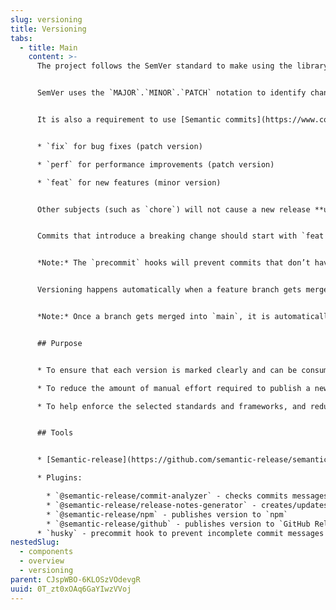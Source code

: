 ```yaml
---
slug: versioning
title: Versioning
tabs:
  - title: Main
    content: >-
      The project follows the SemVer standard to make using the library easy


      SemVer uses the `MAJOR`.`MINOR`.`PATCH` notation to identify changes with `MAJOR` representing breaking changes that are not backwards compatible, `MINOR` representing new features / non-breaking additions and `PATCH` representing fixes.


      It is also a requirement to use [Semantic commits](https://www.conventionalcommits.org/en/v1.0.0/) as each tag will translate to a different type of version upgrade. For example:


      * `fix` for bug fixes (patch version)

      * `perf` for performance improvements (patch version)

      * `feat` for new features (minor version)


      Other subjects (such as `chore`) will not cause a new release **unless** the commit footer starts with `BREAKING CHANGE:` (followed by an explanation of the breaking change).


      Commits that introduce a breaking change should start with `feat!:` and include the `BREAKING CHANGE:` footer. Breaking changes will cause a major version increase.


      *Note:* The `precommit` hooks will prevent commits that don’t have the required tag prefixed to the message


      Versioning happens automatically when a feature branch gets merged into `main`. [semantic-release](https://github.com/semantic-release/semantic-release) is employed to calculate the new version number by running through all the new commits and their commit message tag. Once the new version is calculated, it updates the package.json and automatically updates the `CHANGELOG.md`. Then it proceeds to publish the new version both in `GitHub` and `npm`.


      *Note:* Once a branch gets merged into `main`, it is automatically published, therefore `main` always needs to be in a pristine state. For that reason, following the [GitFlow](https://www.atlassian.com/git/tutorials/comparing-workflows/gitflow-workflow) model, all work needs to happen into a branch, and `main` is locked


      ## Purpose


      * To ensure that each version is marked clearly and can be consumed without any issues

      * To reduce the amount of manual effort required to publish a new version

      * To help enforce the selected standards and frameworks, and reduce the room for human error


      ## Tools


      * [Semantic-release](https://github.com/semantic-release/semantic-release)

      * Plugins:

        * `@semantic-release/commit-analyzer` - checks commits messages for the required tags
        * `@semantic-release/release-notes-generator` - creates/updates the release notes
        * `@semantic-release/npm` - publishes version to `npm`
        * `@semantic-release/github` - publishes version to `GitHub Releases`
      * `husky` - precommit hook to prevent incomplete commit messages
nestedSlug:
  - components
  - overview
  - versioning
parent: CJspWBO-6KLOSzVOdevgR
uuid: 0T_zt0xOAq6GaYIwzVVoj
---
```

